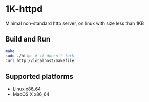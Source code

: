 # 1K-httpd
Minimal non-standard http server, on linux with size less than 1KB

## Build and Run

```bash
make
sudo ./http  # it doesn't fork
curl http://localhost/makefile
```

## Supported platforms
* Linux x86_64
* MacOS X x86_64
